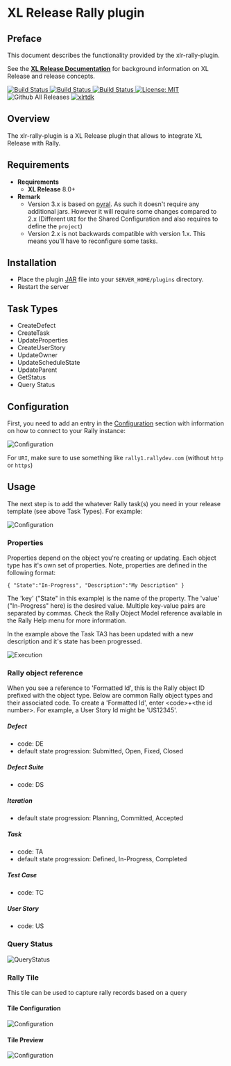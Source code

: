 # XL Release Rally plugin

## Preface

This document describes the functionality provided by the xlr-rally-plugin.

See the **[XL Release Documentation](https://docs.xebialabs.com/xl-release/index.html)** for background information on XL Release and release concepts.


[![Build Status][xlr-rally-travis-image] ][xlr-rally-travis-url]
[![Build Status][xlr-rally-codacy-image] ][xlr-rally-codacy-url]
[![Build Status][xlr-rally-code-climate-image] ][xlr-rally-code-climate-url]
[![License: MIT][xlr-rally-plugin-license-image]][xlr-rally-plugin-license-url]
![Github All Releases][xlr-rally-plugin-downloads-image]
[![xlrtdk][xlrtdk-image] ][xlrtdk-url]

[xlr-rally-travis-image]: https://travis-ci.org/xebialabs-community/xlr-rally-plugin.svg?branch=master
[xlr-rally-travis-url]: https://travis-ci.org/xebialabs-community/xlr-rally-plugin
[xlr-rally-codacy-image]: https://api.codacy.com/project/badge/Grade/b74aca3c5da7483193ceef88bc93ec44
[xlr-rally-codacy-url]: https://www.codacy.com/app/xebialabs-community/xlr-rally-plugin
[xlr-rally-code-climate-image]: https://codeclimate.com/github/xebialabs-community/xlr-rally-plugin/badges/gpa.svg
[xlr-rally-code-climate-url]: https://codeclimate.com/github/xebialabs-community/xlr-rally-plugin
[xlr-rally-plugin-license-image]: https://img.shields.io/badge/License-MIT-yellow.svg
[xlr-rally-plugin-license-url]: https://opensource.org/licenses/MIT
[xlr-rally-plugin-downloads-image]: https://img.shields.io/github/downloads/xebialabs-community/xlr-rally-plugin/total.svg
[xlrtdk-image]: https://img.shields.io/badge/xlrelease-tdk-brightgreen.svg
[xlrtdk-url]: https://docs.xebialabs.com/xl-release/concept/versioned/tdk-api-readme.html



## Overview

The xlr-rally-plugin is a XL Release plugin that allows to integrate XL Release with Rally.

## Requirements

* **Requirements**
	* **XL Release** 8.0+
* **Remark**
    * Version 3.x is based on [pyral](http://pythonhosted.org/pyral/overview.html). As such it doesn't require any additional jars.
      However it will require some changes compared to 2.x (Different `URI` for the Shared Configuration and also requires to define the `project`)
    * Version 2.x is not backwards compatible with version 1.x. This means you'll have to reconfigure some tasks.

## Installation

* Place the plugin [JAR](https://github.com/xebialabs-community/xlr-rally-plugin/releases) file into your `SERVER_HOME/plugins` directory.
* Restart the server  

## Task Types

+ CreateDefect
+ CreateTask
+ UpdateProperties
+ CreateUserStory
+ UpdateOwner
+ UpdateScheduleState
+ UpdateParent
+ GetStatus
+ Query Status

## Configuration ##

First, you need to add an entry in the [Configuration](https://docs.xebialabs.com/xl-release/how-to/create-custom-configuration-types-in-xl-release.html#configuration-page) section with information on how to connect to your Rally instance:

![Configuration](images/rallyCI.png)

For `URI`, make sure to use something like `rally1.rallydev.com` (without `http` or `https`)

## Usage ##

The next step is to add the whatever Rally task(s) you need in your release template (see above Task Types). For example:

![Configuration](images/updateProperties.png)

### Properties ###

Properties depend on the object you're creating or updating.  Each object type has it's own set of properties.  Note, properties are defined in the following format:

`{ "State":"In-Progress", "Description":"My Description" }`

The 'key' ("State" in this example) is the name of the property.  The 'value' ("In-Progress" here) is the desired value.  Multiple key-value pairs are separated by commas.  Check the Rally Object Model reference available in the Rally Help menu for more information.

In the example above the Task TA3 has been updated with a new description and it's state has been progressed.

![Execution](images/rallyResult.png)

### Rally object reference ###

When you see a reference to 'Formatted Id', this is the Rally object ID prefixed with the object type.  Below are common Rally object types and their associated code.  To create a 'Formatted Id', enter \<code\>+\<the id number\>.  For example, a User Story Id might be 'US12345'.

##### Defect #####
* code: DE
* default state progression: Submitted, Open, Fixed, Closed

##### Defect Suite #####
* code: DS

##### Iteration #####
* default state progression: Planning, Committed, Accepted

##### Task #####
* code: TA
* default state progression: Defined, In-Progress, Completed

##### Test Case
* code: TC

##### User Story #####
* code: US

### Query Status ###

![QueryStatus](images/QueryStatus.png)

### Rally Tile ###
This tile can be used to capture rally records based on a query

#### Tile Configuration ####
![Configuration](images/rallyTileConfig.png)

#### Tile Preview ####
![Configuration](images/rallyTile.jpg)
